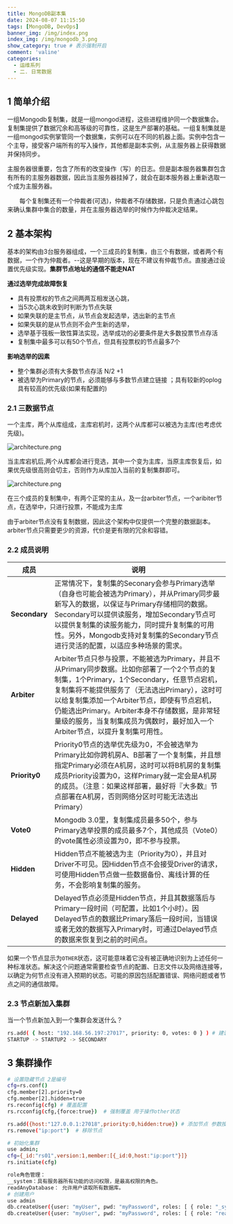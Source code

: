 ```yaml
---
title: MongoDB副本集
date: 2024-08-07 11:15:50
tags: [MongoDB, DevOps]
banner_img: /img/index.png
index_img: /img/mongodb_3.png
show_category: true # 表示强制开启
comment: 'valine'
categories:
  - 运维系列
  - 二. 日常数据
---
```


## 1 简单介绍

​	一组Mongodb复制集，就是一组mongod进程，这些进程维护同一个数据集合。复制集提供了数据冗余和高等级的可靠性，这是生产部署的基础。一组复制集就是一组mongod实例掌管同一个数据集，实例可以在不同的机器上面。实例中包含一个主导，接受客户端所有的写入操作，其他都是副本实例，从主服务器上获得数据并保持同步。

​	主服务器很重要，包含了所有的改变操作（写）的日志。但是副本服务器集群包含有所有的主服务器数据，因此当主服务器挂掉了，就会在副本服务器上重新选取一个成为主服务器。

　　每个复制集还有一个仲裁者(可选)，仲裁者不存储数据，只是负责通过心跳包来确认集群中集合的数量，并在主服务器选举的时候作为仲裁决定结果。

## 2 基本架构

基本的架构由3台服务器组成，一个三成员的复制集，由三个有数据，或者两个有数据，一个作为仲裁者。--这是早期的版本，现在不建议有仲裁节点。直接通过设置优先级实现。**集群节点地址的通信不能走NAT**

**通过选举完成故障恢复**

- 具有投票权的节点之间两两互相发送心跳，
- 当5次心跳未收到时判断为节点失联
- 如果失联的是主节点，从节点会发起选举，选出新的主节点
- 如果失联的是从节点则不会产生新的选举，
- 选举基于筏板一致性算法实现，选举成功的必要条件是大多数投票节点存活
- 复制集中最多可以有50个节点，但具有投票权的节点最多7个

**影响选举的因素**

- 整个集群必须有大多数节点存活 N/2 +1 
- 被选举为Primary的节点，必须能够与多数节点建立链接 ；具有较新的oplog 具有较高的优先级(如果有配置的)

### 2.1 三数据节点

一个主库，两个从库组成，主库宕机时，这两个从库都可以被选为主库(也考虑优先级)。

![architecture.png](/img/mongo/set.png)

 当主库宕机后,两个从库都会进行竞选，其中一个变为主库，当原主库恢复后，如果优先级很高则会切主，否则作为从库加入当前的复制集群即可。

![architecture.png](/img/mongo/set02.png)

在三个成员的复制集中，有两个正常的主从，及一台arbiter节点，一个aribiter节点，在选举中，只进行投票，不能成为主库

由于arbiter节点没有复制数据，因此这个架构中仅提供一个完整的数据副本。arbiter节点只需要更少的资源，代价是更有限的冗余和容错。

### 2.2 成员说明

| **成员**      | **说明**                                                     |
| ------------- | ------------------------------------------------------------ |
| **Secondary** | 正常情况下，复制集的Seconary会参与Primary选举（自身也可能会被选为Primary），并从Primary同步最新写入的数据，以保证与Primary存储相同的数据。Secondary可以提供读服务，增加Secondary节点可以提供复制集的读服务能力，同时提升复制集的可用性。另外，Mongodb支持对复制集的Secondary节点进行灵活的配置，以适应多种场景的需求。 |
| **Arbiter**   | Arbiter节点只参与投票，不能被选为Primary，并且不从Primary同步数据。比如你部署了一个2个节点的复制集，1个Primary，1个Secondary，任意节点宕机，复制集将不能提供服务了（无法选出Primary），这时可以给复制集添加一个Arbiter节点，即使有节点宕机，仍能选出Primary。Arbiter本身不存储数据，是非常轻量级的服务，当复制集成员为偶数时，最好加入一个Arbiter节点，以提升复制集可用性。 |
| **Priority0** | Priority0节点的选举优先级为0，不会被选举为Primary比如你跨机房A、B部署了一个复制集，并且想指定Primary必须在A机房，这时可以将B机房的复制集成员Priority设置为0，这样Primary就一定会是A机房的成员。（注意：如果这样部署，最好将『大多数』节点部署在A机房，否则网络分区时可能无法选出Primary） |
| **Vote0**     | Mongodb 3.0里，复制集成员最多50个，参与Primary选举投票的成员最多7个，其他成员（Vote0）的vote属性必须设置为0，即不参与投票。 |
| **Hidden**    | Hidden节点不能被选为主（Priority为0），并且对Driver不可见。因Hidden节点不会接受Driver的请求，可使用Hidden节点做一些数据备份、离线计算的任务，不会影响复制集的服务。 |
| **Delayed**   | Delayed节点必须是Hidden节点，并且其数据落后与Primary一段时间（可配置，比如1个小时）。因Delayed节点的数据比Primary落后一段时间，当错误或者无效的数据写入Primary时，可通过Delayed节点的数据来恢复到之前的时间点。 |

如果一个节点显示为`OTHER`状态，这可能意味着它没有被正确地识别为上述任何一种标准状态。解决这个问题通常需要检查节点的配置、日志文件以及网络连接等，以确定为何节点没有进入预期的状态。可能的原因包括配置错误、网络问题或者节点之间的通信故障。

### 2.3 节点新加入集群

当一个节点新加入到一个集群会发送什么？

```bash
rs.add( { host: "192.168.56.197:27017", priority: 0, votes: 0 } ) # 建议将优先级与投票权设置为0
STARTUP -> STARTUP2 -> SECONDARY
```



## 3 集群操作

```bash
# 设置隐藏节点 2是编号
cfg=rs.conf()
cfg.member[2].priority=0 
cfg.member[2].hidden=true
rs.reconfig(cfg) # 覆盖配置
rs.rcconfig(cfg,{force:true})  # 强制覆盖 用于操作other状态

rs.add({host:"127.0.0.1:27018",priority:0,hidden:true}) # 添加节点 参数按需入座
rs.remove("ip:port")  # 移除节点
```

```bash
# 初始化集群
use admin;
cfg={_id:"rs01",version:1,member:[{_id:0,host:"ip:port"}]}
rs.initiate(cfg)
```

```bash
role角色管理：
__system：具有服务器所有功能的访问权限，是最高权限的角色。
readAnyDatabase： 允许用户读取所有数据库。
# 创建用户
use admin
db.createUser({user: "myUser", pwd: "myPassword", roles: [ { role: "_system"} ]}); # 管理员
db.createUser({user: "myUser", pwd: "myPassword", roles: [ { role: "readWrite", db:"db01"} ]}); #db01的管理员
```
